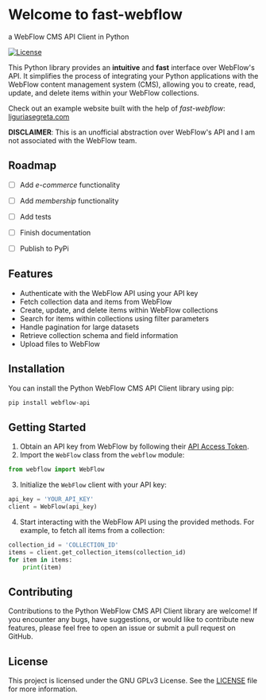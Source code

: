 # Welcome to fast-webflow
a WebFlow CMS API Client in Python

[![License](https://img.shields.io/badge/license-GPLv3-blue.svg)](./LICENSE)
<!--[![PyPI version](https://badge.fury.io/py/webflow-api.svg)](https://badge.fury.io/py/webflow-api)
[![Python version](https://img.shields.io/pypi/pyversions/webflow-api.svg)](https://pypi.org/project/webflow-api)-->

This Python library provides an **intuitive** and **fast** interface over WebFlow's API. It simplifies the process of integrating your Python applications with the WebFlow content management system (CMS), allowing you to create, read, update, and delete items within your WebFlow collections.

Check out an example website built with the help of *fast-webflow*: [liguriasegreta.com](https://www.liguriasegreta.com)

**DISCLAIMER**: This is an unofficial abstraction over WebFlow's API and I am not associated with the WebFlow team.


## Roadmap
- [ ] Add *e-commerce* functionality
- [ ] Add *membership* functionality
- [ ] Add tests
- [ ] Finish documentation
- [ ] Publish to PyPi


## Features
- Authenticate with the WebFlow API using your API key
- Fetch collection data and items from WebFlow
- Create, update, and delete items within WebFlow collections
- Search for items within collections using filter parameters
- Handle pagination for large datasets
- Retrieve collection schema and field information
- Upload files to WebFlow

## Installation
You can install the Python WebFlow CMS API Client library using pip:

```bash
pip install webflow-api
```

## Getting Started

1. Obtain an API key from WebFlow by following their [API Access Token](https://developers.webflow.com/docs/access-token).
2. Import the `WebFlow` class from the `webflow` module:

```python
from webflow import WebFlow
```

3. Initialize the `WebFlow` client with your API key:

```python
api_key = 'YOUR_API_KEY'
client = WebFlow(api_key)
```

4. Start interacting with the WebFlow API using the provided methods. For example, to fetch all items from a collection:

```python
collection_id = 'COLLECTION_ID'
items = client.get_collection_items(collection_id)
for item in items:
    print(item)
```

## Contributing
Contributions to the Python WebFlow CMS API Client library are welcome! If you encounter any bugs, have suggestions, or would like to contribute new features, please feel free to open an issue or submit a pull request on GitHub.

## License
This project is licensed under the GNU GPLv3 License. See the [LICENSE](./LICENSE) file for more information.
